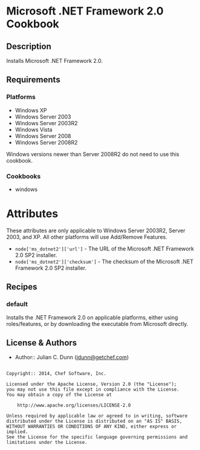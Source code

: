 # Microsoft .NET Framework 2.0 Cookbook

## Description

Installs Microsoft .NET Framework 2.0.

## Requirements

### Platforms

* Windows XP
* Windows Server 2003
* Windows Server 2003R2
* Windows Vista
* Windows Server 2008
* Windows Server 2008R2

Windows versions newer than Server 2008R2 do not need to use this cookbook.

### Cookbooks

* windows

# Attributes

These attributes are only applicable to Windows Server 2003R2, Server 2003, and XP. All other platforms will use Add/Remove Features.

* `node['ms_dotnet2']['url']` - The URL of the Microsoft .NET Framework 2.0 SP2 installer.
* `node['ms_dotnet2']['checksum']` - The checksum of the Microsoft .NET Framework 2.0 SP2 installer.

## Recipes

### default

Installs the .NET Framework 2.0 on applicable platforms, either using roles/features, or by downloading the executable from Microsoft directly.

License & Authors
-----------------

* Author:: Julian C. Dunn (<jdunn@getchef.com>)

```text

Copyright:: 2014, Chef Software, Inc.

Licensed under the Apache License, Version 2.0 (the "License");
you may not use this file except in compliance with the License.
You may obtain a copy of the License at

    http://www.apache.org/licenses/LICENSE-2.0

Unless required by applicable law or agreed to in writing, software
distributed under the License is distributed on an "AS IS" BASIS,
WITHOUT WARRANTIES OR CONDITIONS OF ANY KIND, either express or implied.
See the License for the specific language governing permissions and
limitations under the License.
```
